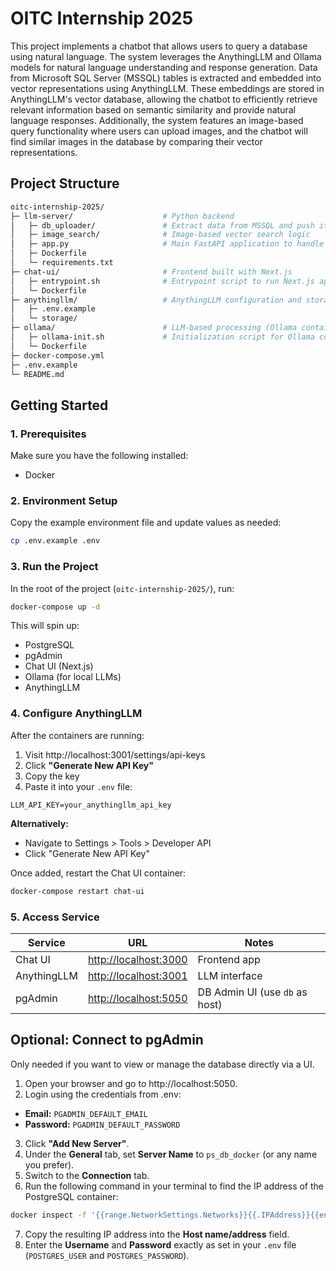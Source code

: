 # OITC Internship 2025
This project implements a chatbot that allows users to query a database using natural language. The system leverages the AnythingLLM and Ollama models for natural language understanding and response generation. Data from Microsoft SQL Server (MSSQL) tables is extracted and embedded into vector representations using AnythingLLM. These embeddings are stored in AnythingLLM's vector database, allowing the chatbot to efficiently retrieve relevant information based on semantic similarity and provide natural language responses. Additionally, the system features an image-based query functionality where users can upload images, and the chatbot will find similar images in the database by comparing their vector representations.

## Project Structure
```bash
oitc-internship-2025/
├─ llm-server/                    # Python backend
│   ├─ db_uploader/               # Extract data from MSSQL and push it to AnythingLLM
│   ├─ image_search/              # Image-based vector search logic
│   ├─ app.py                     # Main FastAPI application to handle image search
│   ├─ Dockerfile
│   └─ requirements.txt
├─ chat-ui/                       # Frontend built with Next.js
│   ├─ entrypoint.sh              # Entrypoint script to run Next.js app inside a container
│   └─ Dockerfile
├─ anythingllm/                   # AnythingLLM configuration and storage
│   ├─ .env.example
│   └─ storage/
├─ ollama/                        # LLM-based processing (Ollama container and API)
│   ├─ ollama-init.sh             # Initialization script for Ollama container
│   └─ Dockerfile
├─ docker-compose.yml
├─ .env.example
└─ README.md
```

## Getting Started
### 1. Prerequisites
Make sure you have the following installed:
- Docker
### 2. Environment Setup
Copy the example environment file and update values as needed:
```bash
cp .env.example .env
```
### 3. Run the Project
In the root of the project (`oitc-internship-2025/`), run:
```bash
docker-compose up -d
```
This will spin up:
- PostgreSQL
- pgAdmin
- Chat UI (Next.js)
- Ollama (for local LLMs)
- AnythingLLM
<!-- - LLM Server (Python uploader) -->
### 4. Configure AnythingLLM
After the containers are running:
1. Visit http://localhost:3001/settings/api-keys
2. Click **"Generate New API Key"**
3. Copy the key
4. Paste it into your `.env` file:
```env
LLM_API_KEY=your_anythingllm_api_key
```
**Alternatively:**
- Navigate to Settings > Tools > Developer API
- Click "Generate New API Key"

Once added, restart the Chat UI container:
```bash
docker-compose restart chat-ui
```
### 5. Access Service
| Service     | URL                                              | Notes                            |
| ----------- | ------------------------------------------------ | -------------------------------- |
| Chat UI     | [http://localhost:3000](http://localhost:3000)   | Frontend app                     |
| AnythingLLM | [http://localhost:3001](http://localhost:3001)   | LLM interface                    |
| pgAdmin     | [http://localhost:5050](http://localhost:5050)   | DB Admin UI (use `db` as host)   |

<!-- | Service     | URL                                              | Description                                  |
| ----------- | ------------------------------------------------ | -------------------------------------------- |
| Chat UI     | [http://localhost:3000](http://localhost:3000)   | Frontend chat interface                      |
| LLM Server  | [http://localhost:8000](http://localhost:8000)   | Python service (uploads MSSQL → AnythingLLM) |
| AnythingLLM | [http://localhost:3001](http://localhost:3001)   | LLM document workspace & ingestion           |
| Ollama      | [http://localhost:11434](http://localhost:11434) | Local LLM API (e.g. llama3, mistral, etc.)   |
| pgAdmin     | [http://localhost:5050](http://localhost:5050)   | DB Admin UI (PostgreSQL)                     | -->

## Optional: Connect to pgAdmin
Only needed if you want to view or manage the database directly via a UI.
1. Open your browser and go to http://localhost:5050.
2. Login using the credentials from .env:
- **Email:** `PGADMIN_DEFAULT_EMAIL`
- **Password:** `PGADMIN_DEFAULT_PASSWORD`
3. Click **"Add New Server"**.
4. Under the **General** tab, set **Server Name** to `ps_db_docker` (or any name you prefer).
5. Switch to the **Connection** tab.
6. Run the following command in your terminal to find the IP address of the PostgreSQL container:
```bash
docker inspect -f '{{range.NetworkSettings.Networks}}{{.IPAddress}}{{end}}' chat-ui-postgres
```
7. Copy the resulting IP address into the **Host name/address** field.
8. Enter the **Username** and **Password** exactly as set in your `.env` file (`POSTGRES_USER` and `POSTGRES_PASSWORD`).

